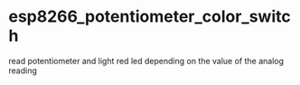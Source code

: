 # esp8266_potentiometer_color_switch
 read potentiometer and light red led depending on the value of the analog reading
